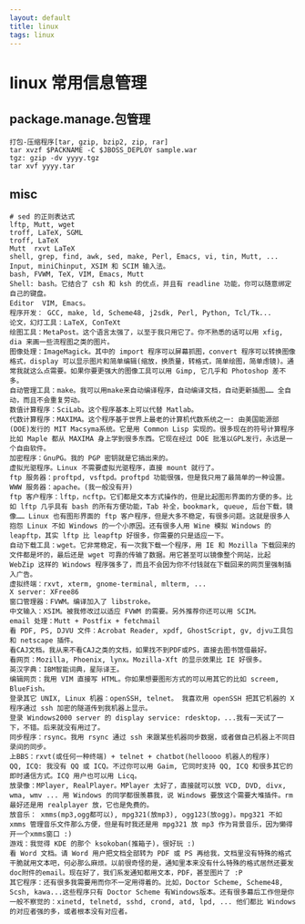 ```yaml
---
layout: default
title: linux
tags: linux
---
```

# linux 常用信息管理 #

## package.manage.包管理 ##

    打包-压缩程序[tar, gzip, bzip2, zip, rar]
	tar xvzf $PACKNAME -C $JBOSS_DEPLOY sample.war
    tgz: gzip -dv yyyy.tgz
    tar xvf yyyy.tar
    
## misc ##
    # sed 的正则表达式
    lftp, Mutt, wget 
    troff, LaTeX, SGML 
    troff, LaTeX 
    Mutt  rxvt LaTeX
    shell, grep, find, awk, sed, make, Perl, Emacs, vi, tin, Mutt, ... 
    Input, miniChinput, XSIM 和 SCIM 输入法。
    bash, FVWM, TeX, VIM, Emacs, Mutt 
    Shell: bash。它结合了 csh 和 ksh 的优点，并且有 readline 功能，你可以随意绑定自己的键盘。 
    Editor  VIM, Emacs。 
    程序开发： GCC, make, ld, Scheme48, j2sdk, Perl, Python, Tcl/Tk...  
    论文，幻灯工具：LaTeX, ConTeXt 
    绘图工具：MetaPost。这个语言太强了，以至于我只用它了。你不熟悉的话可以用 xfig, dia 来画一些流程图之类的图片。 
    图像处理：ImageMagick。其中的 import 程序可以屏幕抓图，convert 程序可以转换图像格式，display 可以显示图片和简单编辑(缩放，换质量，转格式，简单绘图，简单虑镜)。通常我就这么点需要。如果你要更强大的图像工具可以用 Gimp, 它几乎和 Photoshop 差不多。 
    自动管理工具：make。我可以用make来自动编译程序，自动编译文档，自动更新插图…… 全自动，而且不会重复劳动。 
    数值计算程序：SciLab。这个程序基本上可以代替 Matlab。 
    代数计算程序：MAXIMA。这个程序基于世界上最老的计算机代数系统之一: 由美国能源部(DOE)发行的 MIT Macsyma系统。它是用 Common Lisp 实现的。很多现在的符号计算程序比如 Maple 都从 MAXIMA 身上学到很多东西。它现在经过 DOE 批准以GPL发行，永远是一个自由软件。 
    加密程序：GnuPG。我的 PGP 密钥就是它搞出来的。 
    虚拟光驱程序。Linux 不需要虚拟光驱程序，直接 mount 就行了。 
    ftp 服务器：proftpd, vsftpd。proftpd 功能很强，但是我只用了最简单的一种设置。 
    WWW 服务器：apache。(我一般没有开) 
    ftp 客户程序：lftp，ncftp。它们都是文本方式操作的，但是比起图形界面的方便的多。比如 lftp 几乎具有 bash 的所有方便功能，Tab 补全，bookmark, queue, 后台下载，镜像…… Linux 也有图形界面的 ftp 客户程序，但是大多不稳定，有很多问题。这就是很多人抱怨 Linux 不如 Windows 的一个小原因。还有很多人用 Wine 模拟 Windows 的 leapftp，其实 lftp 比 leapftp 好很多，你需要的只是适应一下。 
    自动下载工具：wget。它非常稳定，有一次我下载一个程序，用 IE 和 Mozilla 下载回来的文件都是坏的，最后还是 wget 可靠的传输了数据。用它甚至可以镜像整个网站，比起 WebZip 这样的 Windows 程序强多了，而且不会因为你不付钱就在下载回来的网页里强制插入广告。 
    虚拟终端：rxvt, xterm, gnome-terminal, mlterm, ... 
    X server: XFree86 
    窗口管理器：FVWM。编译加入了 libstroke。 
    中文输入：XSIM。被我修改过以适应 FVWM 的需要。另外推荐你还可以用 SCIM。 
    email 处理：Mutt + Postfix + fetchmail 
    看 PDF, PS, DJVU 文件：Acrobat Reader, xpdf, GhostScript, gv, djvu工具包和 netscape 插件。 
    看CAJ文档。我从来不看CAJ之类的文档，如果找不到PDF或PS，直接去图书馆借最好。 
    看网页：Mozilla, Phoenix, lynx。Mozilla-Xft 的显示效果比 IE 好很多。 
    英汉字典：IBM智能词典，星际译王。 
    编辑网页：我用 VIM 直接写 HTML。你如果想要图形方式的可以用其它的比如 screem, BlueFish。 
    登录其它 UNIX, Linux 机器：openSSH, telnet。 我喜欢用 openSSH 把其它机器的 X 程序通过 ssh 加密的隧道传到我机器上显示。 
    登录 Windows2000 server 的 display service: rdesktop，...我有一天试了一下，不错。后来就没有用过了。 
    同步程序：rsync。我用 rsync 通过 ssh 来跟某些机器同步数据，或者做自己机器上不同目录间的同步。 
    上BBS：rxvt(或任何一种终端) + telnet + chatbot(helloooo 机器人的程序) 
    QQ, ICQ: 我没有 QQ 或 ICQ。不过你可以用 Gaim, 它同时支持 QQ, ICQ 和很多其它的即时通信方式。ICQ 用户也可以用 Licq。 
    放录像：MPlayer, RealPlayer。MPlayer 太好了，直接就可以放 VCD, DVD, divx, wma, wmv ... 用 Windows 的同学都很羡慕我，说 Windows 要放这个需要大堆插件。rm 最好还是用 realplayer 放，它也是免费的。 
    放音乐： xmms(mp3,ogg都可以), mpg321(放mp3), ogg123(放ogg)。mpg321 不如 xmms 管理音乐文件那么方便，但是有时我还是用 mpg321 放 mp3 作为背景音乐，因为懒得开一个xmms窗口 :) 
    游戏：我觉得 KDE 的那个 ksokoban(推箱子)，很好玩 :) 
    看 Word 文档。请 Word 用户把文档全部转为 PDF 或 PS 再给我，文档里没有特殊的格式干脆就用文本吧，何必那么麻烦。以前很奇怪的是，通知里本来没有什么特殊的格式居然还要发doc附件的email。现在好了，我们系发通知都用文本，PDF，甚至图片了 :P 
    其它程序：还有很多我需要用而你不一定用得着的。比如，Doctor Scheme, Scheme48, Scsh, kawa...这些程序只有 Doctor Scheme 有Windows版本。还有很多幕后工作但是你一般不察觉的：xinetd, telnetd, sshd, crond, atd, lpd, ... 他们都比 Windows 的对应者强的多，或者根本没有对应者。 
